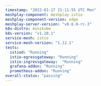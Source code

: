 ```yaml
---
timestamp: "2022-01-17 21:11:55 UTC Mon"
meshplay-component: meshplay-istio
meshplay-component-version: edge
meshplay-server-version: "v0.6.0-rc-3"
k8s-distro: minikube
k8s-version: "v1.20.1"
service-mesh: istio
service-mesh-version: "1.12.1"
tests:
  istiod: "Running"
  istio-egressgateway: "Running"
  istio-ingressgateway:  "Running"
  grafana-addon: "Running"
  prometheus-addon: "Running"
overall-status: "passing"
---
```

